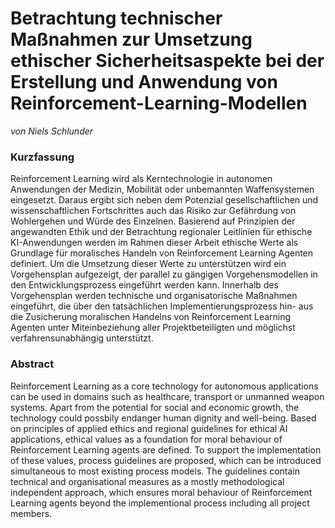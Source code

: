 # Betrachtung technischer Maßnahmen zur Umsetzung ethischer Sicherheitsaspekte bei der Erstellung und Anwendung von Reinforcement-Learning-Modellen
*von Niels Schlunder*

### Kurzfassung

Reinforcement Learning wird als Kerntechnologie in autonomen Anwendungen der Medizin, Mobilität oder unbemannten Waffensystemen eingesetzt. Daraus ergibt sich neben dem Potenzial gesellschaftlichen und wissenschaftlichen Fortschrittes auch das Risiko zur Gefährdung von Wohlergehen und Würde des Einzelnen. Basierend auf Prinzipien der angewandten Ethik und der Betrachtung regionaler Leitlinien für ethische KI-Anwendungen werden im Rahmen dieser Arbeit ethische Werte als Grundlage für moralisches Handeln von Reinforcement Learning Agenten definiert. Um die Umsetzung dieser Werte zu unterstützen wird ein Vorgehensplan aufgezeigt, der parallel zu gängigen Vorgehensmodellen in den Entwicklungsprozess eingeführt werden kann. Innerhalb des Vorgehensplan werden technische und organisatorische Maßnahmen eingeführt, die über den tatsächlichen Implementierungsprozess hin- aus die Zusicherung moralischen Handelns von Reinforcement Learning Agenten unter Miteinbeziehung aller Projektbeteiligten und möglichst verfahrensunabhängig unterstützt.

### Abstract

Reinforcement Learning as a core technology for autonomous applications can be used in domains such as healthcare, transport or unmanned weapon systems. Apart from the potential for social and economic growth, the technology could possbily endanger human dignity and well-being. Based on principles of applied ethics and regional guidelines for ethical AI applications, ethical values as a foundation for moral behaviour of Reinforcement Learning agents are defined. To support the implementation of these values, process guidelines are proposed, which can be introduced simultaneous to most existing process models. The guidelines contain technical and organisational measures as a mostly methodological independent approach, which ensures moral behaviour of Reinforcement Learning agents beyond the implementional process including all project members.